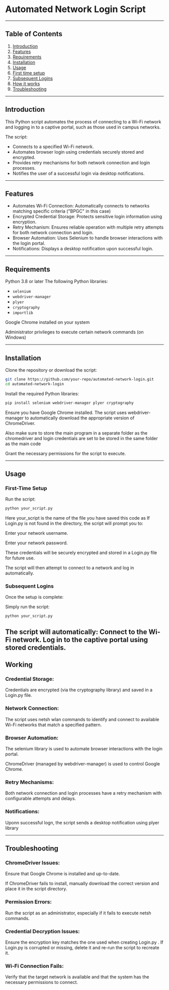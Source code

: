 # Automated Network Login Script
---
## Table of Contents
  1. [Introduction](#Introduction)
  2. [Features](#Features)
  3. [Requirements](#Requirements)
  4. [Installation](#Installation)
  5. [Usage](#Usage)
  6. [First time setup](#Setup)
  7. [Subsequent Logins](#SubsequentLogins)
  8. [How it works](#Working)
  9. [Troubleshooting](#Troubleshooting)
---
## Introduction
This Python script automates the process of connecting to a Wi-Fi network and logging in to a captive portal, such as those used in campus networks. 

The script:
- Connects to a specified Wi-Fi network.
- Automates browser login using credentials securely stored and encrypted.
- Provides retry mechanisms for both network connection and login processes.
- Notifies the user of a successful login via desktop notifications.
---
## Features
- Automates Wi-Fi Connection: Automatically connects to networks matching specific criteria ("BPGC" in this case)
- Encrypted Credential Storage: Protects sensitive login information using encryption.
- Retry Mechanism: Ensures reliable operation with multiple retry attempts for both network connection and login.
- Browser Automation: Uses Selenium to handle browser interactions with the login portal.
- Notifications: Displays a desktop notification upon successful login.
---
## Requirements
Python 3.8 or later
The following Python libraries:
- `selenium`
- `webdriver-manager`
- `plyer`
- `cryptography`
- `importlib`
  
Google Chrome installed on your system

Administrator privileges to execute certain network commands (on Windows)

---
## Installation
Clone the repository or download the script:

```bash
git clone https://github.com/your-repo/automated-network-login.git
cd automated-network-login
```

Install the required Python libraries:
```bash
pip install selenium webdriver-manager plyer cryptography
```
Ensure you have Google Chrome installed. The script uses webdriver-manager to automatically download the appropriate version of ChromeDriver.

Also make sure to store the main program in a separate folder as the chromedriver and login credentials are set to be stored in the same folder as the main code

Grant the necessary permissions for the script to execute.

---
## Usage
### First-Time Setup
Run the script:

```bash
python your_script.py
```
Here your_script is the name of the file you have saved this code as
If Login.py is not found in the directory, the script will prompt you to:

Enter your network username.

Enter your network password.

These credentials will be securely encrypted and stored in a Login.py file for future use.

The script will then attempt to connect to a network and log in automatically.

### Subsequent Logins
Once the setup is complete:

Simply run the script:
```bash
python your_script.py
```
The script will automatically:
Connect to the Wi-Fi network.
Log in to the captive portal using stored credentials.
---
## Working
### Credential Storage:

Credentials are encrypted (via the cryptography library) and saved in a Login.py file.

### Network Connection:

The script uses netsh wlan commands to identify and connect to available Wi-Fi networks that match a specified pattern.

### Browser Automation:

The selenium library is used to automate browser interactions with the login portal.

ChromeDriver (managed by webdriver-manager) is used to control Google Chrome.

### Retry Mechanisms:

Both network connection and login processes have a retry mechanism with configurable attempts and delays.

### Notifications:

Uponn successful logn, the script sends a desktop notification using plyer library

---
## Troubleshooting
### ChromeDriver Issues:

Ensure that Google Chrome is installed and up-to-date.

If ChromeDriver fails to install, manually download the correct version and place it in the script directory.

### Permission Errors:

Run the script as an administrator, especially if it fails to execute netsh commands.

### Credential Decryption Issues:

Ensure the encryption key matches the one used when creating Login.py
.
If Login.py is corrupted or missing, delete it and re-run the script to recreate it.

### Wi-Fi Connection Fails:

Verify that the target network is available and that the system has the necessary permissions to connect.
